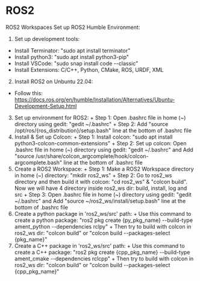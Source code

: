 # ROS2
ROS2 Workspaces
Set up ROS2 Humble Environment:
  1. Set up development tools:
  - Install Terminator:  "sudo apt install terminator"
  - Install python3:  "sudo apt install python3-pip"
  - Install VSCode:  "sudo snap install code --classic"
  - Install Extensions:  C/C++, Python, CMake, ROS, URDF, XML
  2. Install ROS2 on Unbuntu 22.04:
  - Follow this:  https://docs.ros.org/en/humble/Installation/Alternatives/Ubuntu-Development-Setup.html
  3. Set up environment for ROS2:
    + Step 1:  Open .bashrc file in home (~) directory using gedit: "gedit ~/.bashrc"
    + Step 2:  Add "source /opt/ros/{ros_distribution}/setup.bash" line at the bottom of .bashrc file
  4. Install & Set up Colcon: 
    + Step 1:  Install colcon: "sudo apt install python3-colcon-common-extensions"
    + Step 2:  Set up colcon: Open .bashrc file in home (~) directory using gedit: "gedit ~/.bashrc" and Add "source /usr/share/colcon_argcomplete/hook/colcon-argcomplete.bash" line at the bottom of .bashrc file
  5. Create a ROS2 Workspace:
    + Step 1: Make a ROS2 Workspace directory in home (~) directory: "mkdir ros2_ws"
    + Step 2: Go to ros2_ws directory and then build it with colcon: "cd ros2_ws" & "colcon build". Now we will have 4 directory inside ros2_ws dir: build, install, log and src
    + Step 3: Open .bashrc file in home (~) directory using gedit: "gedit ~/.bashrc" and Add "source ~/ros2_ws/install/setup.bash" line at the bottom of .bashrc file
  6. Create a python package in 'ros2_ws/src' path:
    + Use this command to create a python package:  "ros2 pkg create {py_pkg_name} --build-type ament_python --dependencies rclpy"
    + Then try to build with colcon in ros2_ws dir: "colcon build" or "colcon build --packages-select {pkg_name}"
  7. Create a C++ package in 'ros2_ws/src' path:
    + Use this command to create a C++ package: "ros2 pkg create {cpp_pkg_name} --build-type ament_cmake --dependencies rclcpp"
    + Then try to build with colcon in ros2_ws dir: "colcon build" or "colcon build --packages-select {cpp_pkg_name}"
 
